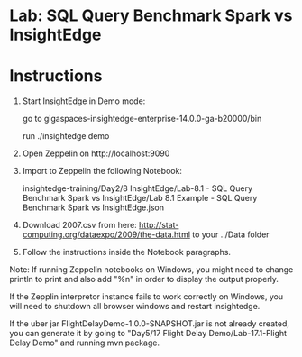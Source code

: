 # Lab: SQL Query Benchmark Spark vs InsightEdge

# Instructions

1. Start InsightEdge in Demo mode:

    go to gigaspaces-insightedge-enterprise-14.0.0-ga-b20000/bin

    run ./insightedge demo

2. Open Zeppelin on http://localhost:9090

3. Import to Zeppelin the following Notebook:

    insightedge-training/Day2/8 InsightEdge/Lab-8.1 - SQL Query Benchmark Spark vs InsightEdge/Lab 8.1 Example - SQL Query Benchmark Spark vs InsightEdge.json

4. Download 2007.csv from here: http://stat-computing.org/dataexpo/2009/the-data.html to your ../Data folder

5. Follow the instructions inside the Notebook paragraphs.

Note: If running Zeppelin notebooks on Windows, you might need to change println to print and also add "%n" in order to display the output properly. 

If the Zepplin interpretor instance fails to work correctly on Windows, you will need to shutdown all browser windows and restart insightedge.

If the uber jar FlightDelayDemo-1.0.0-SNAPSHOT.jar is not already created, you can generate it by going to "Day5/17 Flight Delay Demo/Lab-17.1-Flight Delay Demo" and running mvn package.
